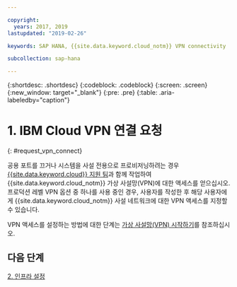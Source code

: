 ```yaml
---

copyright:
  years: 2017, 2019
lastupdated: "2019-02-26"

keywords: SAP HANA, {{site.data.keyword.cloud_notm}} VPN connectivity

subcollection: sap-hana

---
```


{:shortdesc: .shortdesc}
{:codeblock: .codeblock}
{:screen: .screen}
{:new_window: target="_blank"}
{:pre: .pre}
{:table: .aria-labeledby="caption"}

# 1. IBM Cloud VPN 연결 요청
{: #request_vpn_connect}

공용 포트를 끄거나 시스템을 사설 전용으로 프로비저닝하려는 경우 [{{site.data.keyword.cloud}} 지원 팀](/docs/get-support?topic=get-support-getting-customer-support#getting-customer-support)과 함께 작업하여 {{site.data.keyword.cloud_notm}} 가상 사설망(VPN)에 대한 액세스를 얻으십시오. 프로덕션 레벨 VPN 옵션 중 하나를 사용 중인 경우, 사용자를 작성한 후 해당 사용자에게 {{site.data.keyword.cloud_notm}} 사설 네트워크에 대한 VPN 액세스를 지정할 수 있습니다.

VPN 액세스를 설정하는 방법에 대한 단계는 [가상 사설망(VPN) 시작하기](/docs/infrastructure/iaas-vpn?topic=VPN-gettingstarted-with-virtual-private-networking#gettingstarted-with-virtual-private-networking)를 참조하십시오.

## 다음 단계

  [2. 인프라 설정](/docs/infrastructure/sap-hana?topic=sap-hana-set_up_infrastructure#set_up_infrastructure)
